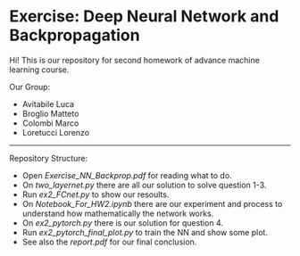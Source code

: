 # Exercise: Deep Neural Network and Backpropagation
Hi! This is our repository for second homework of advance machine learning course.

Our Group: 
* Avitabile Luca
* Broglio Matteto
* Colombi Marco 
* Loretucci Lorenzo 
---
Repository Structure:  
- Open _Exercise_NN_Backprop.pdf_ for reading what to do.
- On _two_layernet.py_ there are all our solution to solve question 1-3. 
- Run _ex2_FCnet.py_ to show our resoults.
- On _Notebook_For_HW2.ipynb_ there are our experiment and process to understand how mathematically the network works. 
- On _ex2_pytorch.py_ there is our solution for question 4.
- Run _ex2_pytorch_final_plot.py_ to train the NN and show some plot. 
- See also the _report.pdf_ for our final conclusion.  
